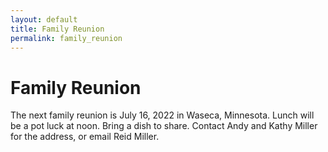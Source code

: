 ```yaml
---
layout: default
title: Family Reunion
permalink: family_reunion
---
```


# Family Reunion

The next family reunion is July 16, 2022 in Waseca, Minnesota. Lunch will be a pot luck at noon. Bring a dish to share. Contact Andy and Kathy Miller for the address, or email Reid Miller.

